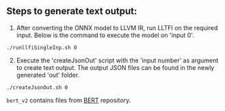 ## Steps to generate text output:
1. After converting the ONNX model to LLVM IR, run LLTFI on the required input. Below is the command to execute the model on 'input 0'.
```
./runllfiSingleInp.sh 0
```

2. Execute the 'createJsonOut' script with the 'input number' as argument to create text output. The output JSON files can be found in the newly generated 'out' folder.
```
./createJsonOut.sh 0
```

`bert_v2` contains files from [BERT](https://github.com/google-research/bert) repository.
